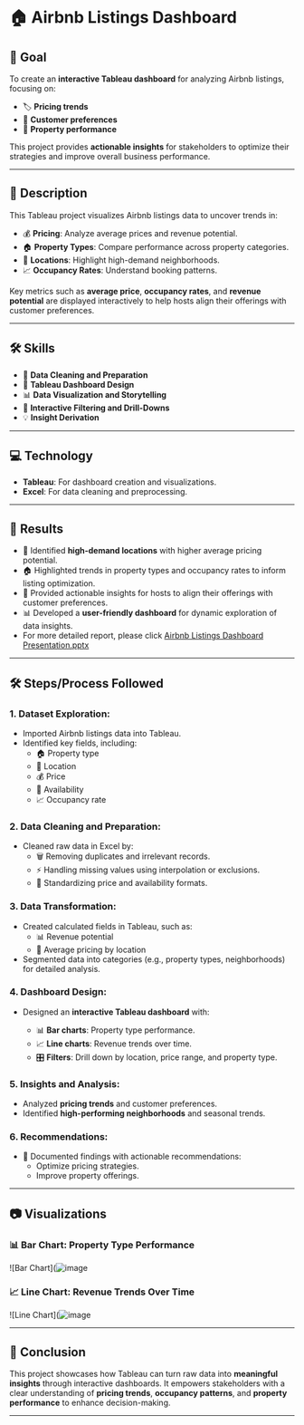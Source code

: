 
# 🏠 Airbnb Listings Dashboard

## 🎯 **Goal**
To create an **interactive Tableau dashboard** for analyzing Airbnb listings, focusing on:
- 🏷️ **Pricing trends**
- 👥 **Customer preferences**
- 🏢 **Property performance**

This project provides **actionable insights** for stakeholders to optimize their strategies and improve overall business performance.

---

## 📝 **Description**
This Tableau project visualizes Airbnb listings data to uncover trends in:
- 💰 **Pricing**: Analyze average prices and revenue potential.
- 🏠 **Property Types**: Compare performance across property categories.
- 📍 **Locations**: Highlight high-demand neighborhoods.
- 📈 **Occupancy Rates**: Understand booking patterns.

Key metrics such as **average price**, **occupancy rates**, and **revenue potential** are displayed interactively to help hosts align their offerings with customer preferences.

---

## 🛠️ **Skills**
- 🧹 **Data Cleaning and Preparation**
- 🎨 **Tableau Dashboard Design**
- 📊 **Data Visualization and Storytelling**
- 🔎 **Interactive Filtering and Drill-Downs**
- 💡 **Insight Derivation**

---

## 💻 **Technology**
- **Tableau**: For dashboard creation and visualizations.
- **Excel**: For data cleaning and preprocessing.

---

## 🚀 **Results**
- 📍 Identified **high-demand locations** with higher average pricing potential.
- 🏠 Highlighted trends in property types and occupancy rates to inform listing optimization.
- 🎯 Provided actionable insights for hosts to align their offerings with customer preferences.
- 📊 Developed a **user-friendly dashboard** for dynamic exploration of data insights.
- For more detailed report, please click [Airbnb Listings Dashboard Presentation.pptx](https://github.com/DataBySwapna/Airbnb-Listings-Dashboard/blob/main/Airbnb%20Listings%20Dashboard%20Presentation.pptx)

---

## 🛠️ **Steps/Process Followed**

### **1. Dataset Exploration**:
- Imported Airbnb listings data into Tableau.
- Identified key fields, including:
  - 🏠 Property type
  - 📍 Location
  - 💰 Price
  - 📅 Availability
  - 📈 Occupancy rate

### **2. Data Cleaning and Preparation**:
- Cleaned raw data in Excel by:
  - 🗑️ Removing duplicates and irrelevant records.
  - ⚡ Handling missing values using interpolation or exclusions.
  - 🧾 Standardizing price and availability formats.

### **3. Data Transformation**:
- Created calculated fields in Tableau, such as:
  - 📊 Revenue potential
  - 📍 Average pricing by location
- Segmented data into categories (e.g., property types, neighborhoods) for detailed analysis.

### **4. Dashboard Design**:
- Designed an **interactive Tableau dashboard** with:
  
  - 📊 **Bar charts**: Property type performance.
  - 📈 **Line charts**: Revenue trends over time.
  - 🎛️ **Filters**: Drill down by location, price range, and property type.

### **5. Insights and Analysis**:
- Analyzed **pricing trends** and customer preferences.
- Identified **high-performing neighborhoods** and seasonal trends.

### **6. Recommendations**:
- 📑 Documented findings with actionable recommendations:
  - Optimize pricing strategies.
  - Improve property offerings.


---

## 📷 **Visualizations**


### 📊 Bar Chart: Property Type Performance
![Bar Chart](![image](https://github.com/user-attachments/assets/0d4000a6-b1b4-4d96-97c0-3a8f70e4db67)


### 📈 Line Chart: Revenue Trends Over Time
![Line Chart](![image](https://github.com/user-attachments/assets/1027fd21-af90-4536-854a-e2c218145058)




---

## 📌 **Conclusion**
This project showcases how Tableau can turn raw data into **meaningful insights** through interactive dashboards. It empowers stakeholders with a clear understanding of **pricing trends**, **occupancy patterns**, and **property performance** to enhance decision-making.

---



